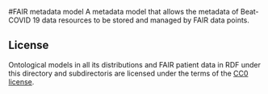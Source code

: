#FAIR metadata model
A metadata model that allows the metadata of Beat-COVID 19 data resources to be stored and managed by FAIR data points.

## License
Ontological models in all its distributions and FAIR patient data in RDF under this directory and subdirectoris are licensed under the terms of the [CC0 license](LICENSE).
